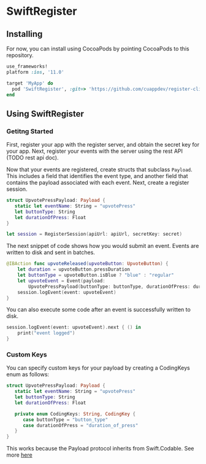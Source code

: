 # SwiftRegister

## Installing

For now, you can install using CocoaPods by pointing CocoaPods to this repository.

```ruby
use_frameworks!
platform :ios, '11.0'

target 'MyApp' do
  pod 'SwiftRegister', :git=> 'https://github.com/cuappdev/register-client.git', :commit => 'master'
end
```

## Using SwiftRegister

### Getitng Started

First, register your app with the register server, and obtain the secret key for your app. Next, register your events with the server using the rest API (TODO rest api doc).

Now that your events are registered, create structs that subclass `Payload`. This includes a field that identifies the event type, and another field that contains the payload associated with each event. Next, create a register session.

```swift
struct UpvotePressPayload: Payload {
   static let eventName: String = "upvotePress"
   let buttonType: String
   let durationOfPress: Float
}

let session = RegisterSession(apiUrl: apiUrl, secretKey: secret)
```

The next snippet of code shows how you would submit an event. Events are written to disk and sent in batches.

```swift
@IBAction func upvoteReleased(upvoteButton: UpvoteButton) {
    let duration = upvoteButton.pressDuration
    let buttonType = upvoteButton.isBlue ? "blue" : "regular"
    let upvoteEvent = Event(payload:
        UpvotePressPayload(buttonType: buttonType, durationOfPress: duration))
    session.logEvent(event: upvoteEvent)
}
```

You can also execute some code after an event is successfully written to disk.

```swift
session.logEvent(event: upvoteEvent).next { () in
    print("event logged")
}
```

### Custom Keys

You can specify custom keys for your payload by creating a CodingKeys enum as follows:

```swift
struct UpvotePressPayload: Payload {
   static let eventName: String = "upvotePress"
   let buttonType: String
   let durationOfPress: Float

   private enum CodingKeys: String, CodingKey {
      case buttonType = "button_type"
      case durationOfPress = "duration_of_press"
   }
}
```

This works because the Payload protocol inherits from Swift.Codable. See more [here](https://developer.apple.com/documentation/swift/codable)

